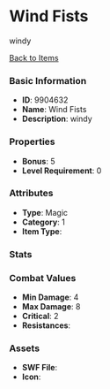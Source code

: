# Wind Fists

windy

[Back to Items](../items.md)

### Basic Information

- **ID**: 9904632
- **Name**: Wind Fists
- **Description**: windy

### Properties

- **Bonus**: 5
- **Level Requirement**: 0

### Attributes

- **Type**: Magic
- **Category**: 1
- **Item Type**: 

### Stats


### Combat Values

- **Min Damage**: 4
- **Max Damage**: 8
- **Critical**: 2
- **Resistances**: 

### Assets

- **SWF File**: 
- **Icon**: 

